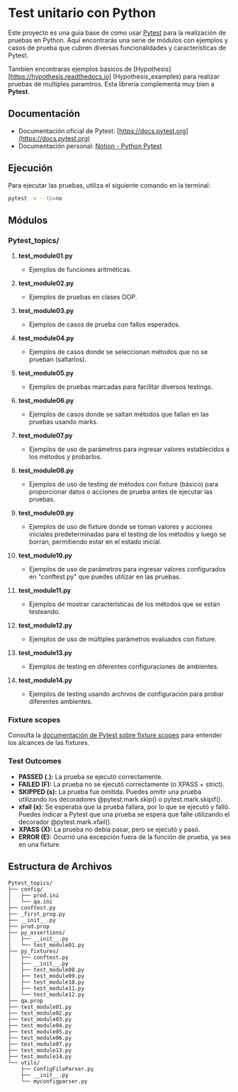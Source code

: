 # Test unitario con Python

Este proyecto es una guia base de como usar [Pytest](https://docs.pytest.org) para la realización de pruebas en Python. Aquí encontrarás una serie de módulos con ejemplos y casos de prueba que cubren diversas funcionalidades y características de Pytest.

Tambien encontraras ejemplos basicos de [Hypothesis][https://hypothesis.readthedocs.io] (Hypothesis_examples) para realizar pruebas de multiples paramtros. Esta libreria complementa muy bien a **Pytest**.

## Documentación

- Documentación oficial de Pytest: [https://docs.pytest.org](https://docs.pytest.org)
- Documentación personal: [Notion - Python Pytest](https://broadleaf-result-3b7.notion.site/Python-pytest-3ba9d2d68b1040b7a820611532d23a3f?pvs=4)

## Ejecución

Para ejecutar las pruebas, utiliza el siguiente comando en la terminal:

```bash
pytest -v --tb=no
```

## Módulos

### Pytest_topics/

1. **test_module01.py**
   - Ejemplos de funciones aritméticas.

2. **test_module02.py**
   - Ejemplos de pruebas en clases OOP.

3. **test_module03.py**
   - Ejemplos de casos de prueba con fallos esperados.

4. **test_module04.py**
   - Ejemplos de casos donde se seleccionan métodos que no se prueban (saltarlos).

5. **test_module05.py**
   - Ejemplos de pruebas marcadas para facilitar diversos testings.

6. **test_module06.py**
   - Ejemplos de casos donde se saltan métodos que fallan en las pruebas usando marks.

7. **test_module07.py**
   - Ejemplos de uso de parámetros para ingresar valores establecidos a los métodos y probarlos.

8. **test_module08.py**
   - Ejemplos de uso de testing de métodos con fixture (básico) para proporcionar datos o acciones de prueba antes de ejecutar las pruebas.

9. **test_module09.py**
   - Ejemplos de uso de fixture donde se toman valores y acciones iniciales predeterminadas para el testing de los métodos y luego se borran, permitiendo estar en el estado inicial.

10. **test_module10.py**
    - Ejemplos de uso de parámetros para ingresar valores configurados en "conftest.py" que puedes utilizar en las pruebas.

11. **test_module11.py**
    - Ejemplos de mostrar características de los métodos que se están testeando.

12. **test_module12.py**
    - Ejemplos de uso de múltiples parámetros evaluados con fixture.

13. **test_module13.py**
    - Ejemplos de testing en diferentes configuraciones de ambientes.

14. **test_module14.py**
    - Ejemplos de testing usando archivos de configuración para probar diferentes ambientes.

### Fixture scopes

Consulta la [documentación de Pytest sobre fixture scopes](https://docs.pytest.org/en/6.2.x/fixture.html) para entender los alcances de las fixtures.

### Test Outcomes

- **PASSED (.):** La prueba se ejecutó correctamente.
- **FAILED (F):** La prueba no se ejecutó correctamente (o XPASS + strict).
- **SKIPPED (s):** La prueba fue omitida. Puedes omitir una prueba utilizando los decoradores @pytest.mark.skip() o pytest.mark.skipif().
- **xfail (x):** Se esperaba que la prueba fallara, por lo que se ejecutó y falló. Puedes indicar a Pytest que una prueba se espera que falle utilizando el decorador @pytest.mark.xfail().
- **XPASS (X):** La prueba no debía pasar, pero se ejecutó y pasó.
- **ERROR (E):** Ocurrió una excepción fuera de la función de prueba, ya sea en una fixture.

## Estructura de Archivos

```
Pytest_topics/
├── config/
│   ├── prod.ini
│   └── qa.ini
├── conftest.py
├── _first_prog.py
├── __init__.py
├── prod.prop
├── py_assertions/
│   ├── __init__.py
│   └── test_module01.py
├── py_fixtures/
│   ├── conftest.py
│   ├── __init__.py
│   ├── test_module08.py
│   ├── test_module09.py
│   ├── test_module10.py
│   ├── test_module11.py
│   └── test_module12.py
├── qa.prop
├── test_module01.py
├── test_module02.py
├── test_module03.py
├── test_module04.py
├── test_module05.py
├── test_module06.py
├── test_module07.py
├── test_module13.py
├── test_module14.py
└── utils/
    ├── ConfigFileParser.py
    ├── __init__.py
    └── myconfigparser.py
```